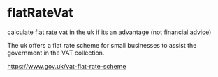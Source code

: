 # flatRateVat
calculate flat rate vat in the uk if its an advantage (not financial advice)


The uk offers a flat rate scheme for small businesses to assist the government in the VAT collection.

https://www.gov.uk/vat-flat-rate-scheme
